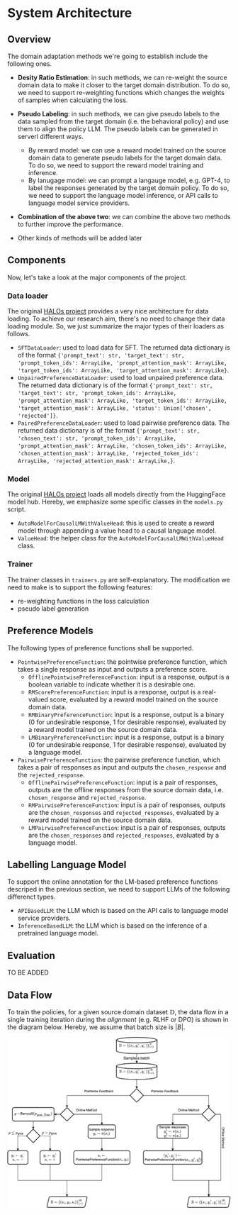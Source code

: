 # System Architecture

## Overview

The domain adaptation methods we're going to establish include the following ones.

 - **Desity Ratio Estimation**: in such methods, we can re-weight the source domain data to make it closer to the target domain distribution.
 To do so, we need to support re-weighting functions which changes the weights of samples when calculating the loss.

 - **Pseudo Labeling**: in such methods, we can give pseudo labels to the data sampled from the target domain (i.e. the behavioral policy) and use them to align the policy LLM.
The pseudo labels can be generated in serverl different ways.
   - By reward model: we can use a reward model trained on the source domain data to generate pseudo labels for the target domain data.
   To do so, we need to support the reward model training and inference.
   - By lanugage model: we can prompt a langauge model, e.g. GPT-4, to label the responses generated by the target domain policy.
    To do so, we need to support the language model inference, or API calls to language model service providers.

 - **Combination of the above two**: we can combine the above two methods to further improve the performance.

 - Other kinds of methods will be added later

## Components

Now, let's take a look at the major components of the project.

### Data loader

The original [HALOs project](https://github.com/ContextualAI/HALOs) provides a very nice architecture for data loading.
To achieve our research aim, there's no need to change their data loading module.
So, we just summarize the major types of their loaders as follows.

 - `SFTDataLoader`: used to load data for SFT. The returned data dictionary is of the format `{'prompt_text': str, 'target_text': str, 'prompt_token_ids': ArrayLike, 'prompt_attention_mask': ArrayLike, 'target_token_ids': ArrayLike, 'target_attention_mask': ArrayLike}`.
 - `UnpairedPreferenceDataLoader`: used to load unpaired preference data. The returned data dictionary is of the format `{'prompt_text': str, 'target_text': str, 'prompt_token_ids': ArrayLike, 'prompt_attention_mask': ArrayLike, 'target_token_ids': ArrayLike, 'target_attention_mask': ArrayLike, 'status': Union['chosen', 'rejected']}`.
 - `PairedPreferenceDataLoader`: used to load pairwise preference data. The returned data dictionary is of the format `{'prompt_text': str, 'chosen_text': str, 'prompt_token_ids': ArrayLike, 'prompt_attention_mask': ArrayLike, 'chosen_token_ids': ArrayLike, 'chosen_attention_mask': ArrayLike, 'rejected_token_ids': ArrayLike, 'rejected_attention_mask': ArrayLike,}`.

### Model

The original [HALOs project](https://github.com/ContextualAI/HALOs) loads all models directly from the HuggingFace model hub.
Hereby, we emphasize some specific classes in the `models.py` script.

- `AutoModelForCausalLMWithValueHead`: this is used to create a reward model through appending a value head to a causal language model.
- `ValueHead`: the helper class for the `AutoModelForCausalLMWithValueHead` class.

### Trainer

The trainer classes in `trainers.py` are self-explanatory.
The modification we need to make is to support the following features:

- re-weighting functions in the loss calculation
- pseudo label generation

## Preference Models

The following types of preference functions shall be supported.

 - `PointwisePreferenceFunction`: the pointwise preference function, which takes a single response as input and outputs a preference score.
    - `OfflinePointwisePreferenceFunction`: input is a response, output is a boolean variable to indicate whether it is a desirable one.
    - `RMScorePreferenceFunction`: input is a response, output is a real-valued score, evaluated by a reward model trained on the source domain data.
    - `RMBinaryPreferenceFunction`: input is a response, output is a binary  (0 for undesirable response, 1 for desirable response), evaluated by a reward model trained on the source domain data.
    - `LMBinaryPreferenceFunction`: input is a response, output is a binary  (0 for undesirable response, 1 for desirable response), evaluated by a language model.
 - `PairwisePreferenceFunction`: the pairwise preference function, which takes a pair of responses as input and outputs the `chosen_response` and the `rejected_response`.
    - `OfflinePairwisePreferenceFunction`: input is a pair of responses, outputs are the offline responses from the source domain data, i.e. `chosen_response` and `rejected_response`.
    - `RMPairwisePreferenceFunction`: input is a pair of responses, outputs are the `chosen_responses` and `rejected_responses`, evaluated by a reward model trained on the source domain data.
    - `LMPairwisePreferenceFunction`: input is a pair of responses, outputs are the `chosen_responses` and `rejected_responses`, evaluated by a language model.


## Labelling Language Model

To support the online annotation for the LM-based preference functions descriped in the previous section, we need to support LLMs of the following differenct types.

 - `APIBasedLLM`: the LLM which is based on the API calls to language model service providers.
 - `InferenceBasedLLM`: the LLM which is based on the inference of a pretrained language model.


## Evaluation

TO BE ADDED

## Data Flow

To train the policies, for a given source domain dataset $\mathbb{D}$, the data flow in a single training iteration during the *alignment* (e.g. RLHF or DPO) is shown in the diagram below.
Hereby, we assume that batch size is $|B|$.

![Data flow in one step of training iteration.](https://github.com/Shawn-Guo-CN/Domain_Adaptation_LLMs/blob/main/docs/figs/data_flow.png)